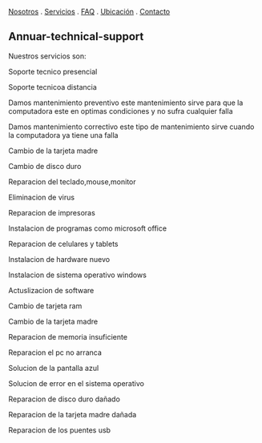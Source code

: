 [Nosotros](./nosotros.md) . [Servicios](./servicios.md) . [FAQ](FAQ.md) . [Ubicación](ubicacion.md) . [Contacto](./contacto.md)

## Annuar-technical-support

Nuestros servicios son:

Soporte tecnico presencial 

Soporte tecnicoa distancia 

Damos mantenimiento preventivo este mantenimiento sirve para que la computadora este en optimas condiciones y no sufra cualquier falla 

Damos mantenimiento correctivo  este tipo de mantenimiento sirve cuando la computadora ya tiene una falla 

Cambio de la tarjeta madre

Cambio de disco duro 

Reparacion del teclado,mouse,monitor 

Eliminacion de virus 

Reparacion de impresoras

Instalacion de programas como microsoft office 

Reparacion de celulares y tablets 

Instalacion de hardware nuevo

Instalacion de sistema operativo windows

Actuslizacion de software

Cambio de tarjeta ram

Cambio de la tarjeta madre 

Reparacion de memoria insuficiente

Reparacion el pc no arranca 

Solucion de la pantalla azul 

Solucion de error en el sistema operativo

Reparacion de disco duro dañado 

Reparacion de la tarjeta madre dañada 

Reparacion de los puentes usb 
